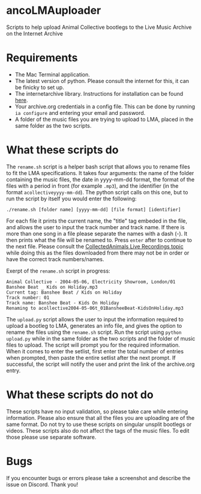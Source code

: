 # ancoLMAuploader
Scripts to help upload Animal Collective bootlegs to the Live Music Archive on the Internet Archive
# Requirements
- The Mac Terminal application.
- The latest version of python. Please consult the internet for this, it can be finicky to set up.
- The internetarchive library. Instructions for installation can be found [here](https://archive.org/services/docs/api/internetarchive/installation.html).
- Your archive.org credentials in a config file. This can be done by running `ia configure` and entering your email and password.
- A folder of the music files you are trying to upload to LMA, placed in the same folder as the two scripts. 
# What these scripts do
The `rename.sh` script is a helper bash script that allows you to rename files to fit the LMA specifications. It takes four arguments: the name of the folder containing the music files, the date in yyyy-mm-dd format, the format of the files with a period in front (for example `.mp3`), and the identifier (in the format `acollectiveyyyy-mm-dd`). The python script calls on this one, but to run the script by itself you would enter the following:
```
./rename.sh [folder name] [yyyy-mm-dd] [file format] [identifier]
```
For each file it prints the current name, the "title" tag embeded in the file, and allows the user to input the track number and track name. If there is more than one song in a file please separate the names with a dash (-). It then prints what the file will be renamed to. Press `enter` after to continue to the next file. Please consult the [CollectedAnimals Live Recordings topic](https://collectedanimals.org/viewtopic.php?f=14&t=41) while doing this as the files downloaded from there may not be in order or have the correct track numbers/names.

Exerpt of the `rename.sh` script in progress:
```
Animal Collective - 2004-05-06, Electricity Showroom, London/01 Banshee Beat _ Kids on Holiday.mp3
Current tag: Banshee Beat / Kids on Holiday
Track number: 01
Track name: Banshee Beat - Kids On Holiday
Renaming to acollective2004-05-06t_01BansheeBeat-KidsOnHoliday.mp3
```

The `upload.py` script allows the user to input the information required to upload a bootleg to LMA, generates an info file, and gives the option to rename the files using the `rename.sh` script. Run the script using `python upload.py` while in the same folder as the two scripts and the folder of music files to upload. The script will prompt you for the required information. When it comes to enter the setlist, first enter the total number of entries when prompted, then paste the entire setlist after the next prompt. If successful, the script will notify the user and print the link of the archive.org entry. 
# What these scripts do not do
These scripts have no input validation, so please take care while entering information. Please also ensure that all the files you are uploading are of the same format. Do not try to use these scripts on singular unsplit bootlegs or videos. These scripts also do not affect the tags of the music files. To edit those please use separate software. 
# Bugs
If you encounter bugs or errors please take a screenshot and describe the issue on Discord. Thank you!
